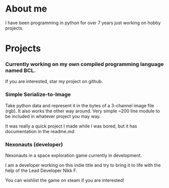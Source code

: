 # About me

I have been programming in python for over 7 years just working on hobby projects.


# Projects

### Currently working on my own compiled programming language named BCL.

If you are interested, star my project on github.

### Simple Serialize-to-Image

Take python data and represent it in the bytes of a 3-channel image file (rgb).
It also works the other way around. Very simple ~200 line module to be included in whatever
project you may way.

It was really a quick project I made while I was bored, but it has documentation
in the readme.md

### Nexonauts (developer)

Nexonauts in a space exploration game currently in development.

I am a developer working on this indie title and try to bring it to life with the help of the Lead Developer Nikk F.

You can wishlist the game on steam if you are interested!
